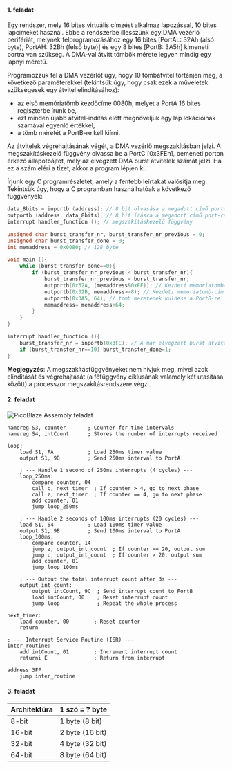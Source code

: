 #### 1. feladat
Egy rendszer, mely 16 bites virtuális címzést alkalmaz lapozással, 10 bites lapcímeket használ. Ebbe a rendszerbe illesszünk egy DMA vezérlő perifériát, melynek felprogramozásához egy 16 bites [PortAL: 32Ah (alsó byte), PortAH: 32Bh (felső byte)] és egy 8 bites [PortB: 3A5h] kimeneti portra van szükség. A DMA-val átvitt tömbök mérete legyen mindig egy lapnyi méretű. 

Programozzuk fel a DMA vezérlőt úgy, hogy 10 tömbátvitel történjen meg, a következő paraméterekkel (tekintsük úgy, hogy csak ezek a műveletek szükségesek egy átvitel elindításához):
- az első memóriatömb kezdőcíme 0080h, melyet a PortA 16 bites regiszterbe írunk be,
- ezt minden újabb átvitel-indítás előtt megnöveljük egy lap lokációinak számával egyenlő értékkel,
- a tömb méretét a PortB-re kell kiírni.

Az átvitelek végrehajtásának végét, a DMA vezérlő megszakításban jelzi. A megszakításkezelő függvény olvassa be a PortC [0x3FEh], bemeneti porton érkező állapotbájtot, mely az elvégzett DMA burst átvitelek számát jelzi.
Ha ez a szám eléri a tízet, akkor a program lépjen ki.

Írjunk egy C programrészletet, amely a fentebb leírtakat valósítja meg. Tekintsük úgy, hogy a C programban használhatóak a következő függvények:

```c
data_8bits = inportb (address); // 8 bit olvasása a megadott című port-ról
outportb (address, data_8bits); // 8 bit írásra a megadott című port-ra
interrupt handler_function (); // megszakításkezelő függvény
```

```c
unsigned char burst_transfer_nr, burst_transfer_nr_previous = 0;
unsigned char burst_transfer_done = 0;
int memaddress = 0x0080; // 128 byte

void main (){
	while (burst_transfer_done==0){
		if (burst_transfer_nr_previous < burst_transfer_nr){
			burst_transfer_nr_previous = burst_transfer_nr;
			outportb(0x32A, (memaddress&0xFF)); // Kezdeti memoriatomb-cim also byte kuldese (PortAL)
			outportb(0x32B, memaddress>>8); // Kezdeti memoriatomb-cim felso byte kuldese (PortAH)
			outportb(0x3A5, 64); // tomb meretenek kuldese a PortB-re
			memaddress= memaddress+64;
		}
	}
}

interrupt handler_function (){
	burst_transfer_nr = inportb(0x3FE); // A mar elvegzett burst atvitelek szamanak beolvasasa a PortC-rol
	if (burst_transfer_nr==10) burst_transfer_done=1;
}
```
**Megjegyzés**: A megszakításfüggvényeket nem hívjuk meg, mivel azok elindítását és végrehajtását (a főfüggvény ciklusának valamely két utasítása között) a processzor megszakításrendszere végzi.

#### 2. feladat
![PicoBlaze Assembly feladat](feladat2.png)

```psm
namereg S3, counter       ; Counter for time intervals
namereg S4, intCount      ; Stores the number of interrupts received

loop:
    load S1, FA           ; Load 250ms timer value
    output S1, 9B         ; Send 250ms interval to PortA

    ; --- Handle 1 second of 250ms interrupts (4 cycles) ---
    loop_250ms:
        compare counter, 04
        call c, next_timer  ; If counter > 4, go to next phase
        call z, next_timer  ; If counter == 4, go to next phase
        add counter, 01
        jump loop_250ms

    ; --- Handle 2 seconds of 100ms interrupts (20 cycles) ---
    load S1, 64           ; Load 100ms timer value
    output S1, 9B         ; Send 100ms interval to PortA
    loop_100ms:
        compare counter, 14
        jump z, output_int_count  ; If counter == 20, output sum
        jump c, output_int_count  ; If counter > 20, output sum
        add counter, 01
        jump loop_100ms

    ; --- Output the total interrupt count after 3s ---
    output_int_count:
        output intCount, 9C  ; Send interrupt count to PortB
        load intCount, 00    ; Reset interrupt count
        jump loop            ; Repeat the whole process

next_timer:
    load counter, 00        ; Reset counter
    return

; --- Interrupt Service Routine (ISR) ---
inter_routine:
    add intCount, 01        ; Increment interrupt count
    returni E               ; Return from interrupt

address 3FF
    jump inter_routine

```
#### 3. feladat

| Architektúra | 1 szó = ? byte  |
| ------------ | --------------- |
| 8-bit        | 1 byte (8 bit)  |
| 16-bit       | 2 byte (16 bit) |
| 32-bit       | 4 byte (32 bit) |
| 64-bit       | 8 byte (64 bit) |
